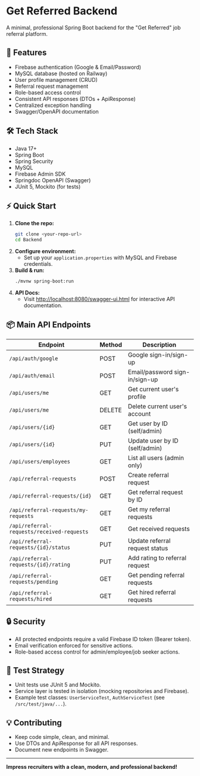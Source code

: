 # Get Referred Backend

A minimal, professional Spring Boot backend for the "Get Referred" job referral platform.

## 🚀 Features
- Firebase authentication (Google & Email/Password)
- MySQL database (hosted on Railway)
- User profile management (CRUD)
- Referral request management
- Role-based access control
- Consistent API responses (DTOs + ApiResponse)
- Centralized exception handling
- Swagger/OpenAPI documentation

## 🛠️ Tech Stack
- Java 17+
- Spring Boot
- Spring Security
- MySQL
- Firebase Admin SDK
- Springdoc OpenAPI (Swagger)
- JUnit 5, Mockito (for tests)

## ⚡ Quick Start
1. **Clone the repo:**
   ```bash
   git clone <your-repo-url>
   cd Backend
   ```
2. **Configure environment:**
   - Set up your `application.properties` with MySQL and Firebase credentials.
3. **Build & run:**
   ```bash
   ./mvnw spring-boot:run
   ```
4. **API Docs:**
   - Visit [http://localhost:8080/swagger-ui.html](http://localhost:8080/swagger-ui.html) for interactive API documentation.

## 📦 Main API Endpoints
| Endpoint                        | Method | Description                        |
|---------------------------------|--------|------------------------------------|
| `/api/auth/google`              | POST   | Google sign-in/sign-up             |
| `/api/auth/email`               | POST   | Email/password sign-in/sign-up     |
| `/api/users/me`                 | GET    | Get current user's profile         |
| `/api/users/me`                 | DELETE | Delete current user's account      |
| `/api/users/{id}`               | GET    | Get user by ID (self/admin)        |
| `/api/users/{id}`               | PUT    | Update user by ID (self/admin)     |
| `/api/users/employees`          | GET    | List all users (admin only)        |
| `/api/referral-requests`        | POST   | Create referral request            |
| `/api/referral-requests/{id}`   | GET    | Get referral request by ID         |
| `/api/referral-requests/my-requests` | GET | Get my referral requests           |
| `/api/referral-requests/received-requests` | GET | Get received requests         |
| `/api/referral-requests/{id}/status` | PUT | Update referral request status     |
| `/api/referral-requests/{id}/rating` | PUT | Add rating to referral request     |
| `/api/referral-requests/pending` | GET   | Get pending referral requests      |
| `/api/referral-requests/hired`   | GET   | Get hired referral requests        |

## 🔒 Security
- All protected endpoints require a valid Firebase ID token (Bearer token).
- Email verification enforced for sensitive actions.
- Role-based access control for admin/employee/job seeker actions.

## 🧪 Test Strategy
- Unit tests use JUnit 5 and Mockito.
- Service layer is tested in isolation (mocking repositories and Firebase).
- Example test classes: `UserServiceTest`, `AuthServiceTest` (see `/src/test/java/...`).

## 💡 Contributing
- Keep code simple, clean, and minimal.
- Use DTOs and ApiResponse for all API responses.
- Document new endpoints in Swagger.

---

**Impress recruiters with a clean, modern, and professional backend!** 